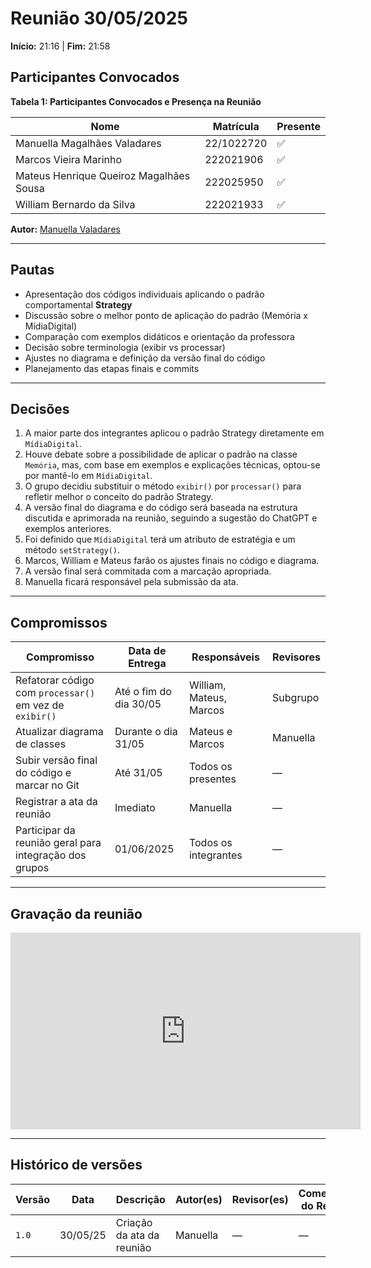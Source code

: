 # Reunião 30/05/2025  
**Início:** 21:16 | **Fim:** 21:58  

## Participantes Convocados

<!-- ✅ = presente | ❌ = ausente -->

**Tabela 1: Participantes Convocados e Presença na Reunião**

| Nome                                      | Matrícula     | Presente |
|-------------------------------------------|---------------|----------|
| Manuella Magalhães Valadares              | 22/1022720    | ✅       |
| Marcos Vieira Marinho                     | 222021906     | ✅       |
| Mateus Henrique Queiroz Magalhães Sousa   | 222025950     | ✅       |
| William Bernardo da Silva                 | 222021933     | ✅       |

**Autor:** [Manuella Valadares](https://github.com/manuvaladares)

---

## Pautas

- Apresentação dos códigos individuais aplicando o padrão comportamental **Strategy**
- Discussão sobre o melhor ponto de aplicação do padrão (Memória x MídiaDigital)
- Comparação com exemplos didáticos e orientação da professora
- Decisão sobre terminologia (exibir vs processar)
- Ajustes no diagrama e definição da versão final do código
- Planejamento das etapas finais e commits

---

## Decisões

1. A maior parte dos integrantes aplicou o padrão Strategy diretamente em `MídiaDigital`.
2. Houve debate sobre a possibilidade de aplicar o padrão na classe `Memória`, mas, com base em exemplos e explicações técnicas, optou-se por mantê-lo em `MídiaDigital`.
3. O grupo decidiu substituir o método `exibir()` por `processar()` para refletir melhor o conceito do padrão Strategy.
4. A versão final do diagrama e do código será baseada na estrutura discutida e aprimorada na reunião, seguindo a sugestão do ChatGPT e exemplos anteriores.
5. Foi definido que `MídiaDigital` terá um atributo de estratégia e um método `setStrategy()`.
6. Marcos, William e Mateus farão os ajustes finais no código e diagrama.
7. A versão final será commitada com a marcação apropriada.
8. Manuella ficará responsável pela submissão da ata.

---

## Compromissos

| Compromisso                                             | Data de Entrega         | Responsáveis                         | Revisores               |
|---------------------------------------------------------|--------------------------|--------------------------------------|--------------------------|
| Refatorar código com `processar()` em vez de `exibir()` | Até o fim do dia 30/05   | William, Mateus, Marcos              | Subgrupo                 |
| Atualizar diagrama de classes                           | Durante o dia 31/05      | Mateus e Marcos                      | Manuella                 |
| Subir versão final do código e marcar no Git            | Até 31/05                | Todos os presentes                   | —                        |
| Registrar a ata da reunião                              | Imediato                 | Manuella                             | —                        |
| Participar da reunião geral para integração dos grupos  | 01/06/2025               | Todos os integrantes                 | —                        |

---

## Gravação da reunião

<iframe width="560" height="315" src="https://www.youtube.com/embed/-22xrVNBIP0?si=ptmjRU1PSTnfOQz-" title="YouTube video player" frameborder="0" allow="accelerometer; autoplay; clipboard-write; encrypted-media; gyroscope; picture-in-picture; web-share" referrerpolicy="strict-origin-when-cross-origin" allowfullscreen></iframe>

---

## Histórico de versões

| Versão | Data     | Descrição                     | Autor(es) | Revisor(es) | Comentário do Revisor |
|--------|----------|-------------------------------|-----------|-------------|------------------------|
| `1.0`  | 30/05/25 | Criação da ata da reunião     | Manuella  | —           | —                      |
